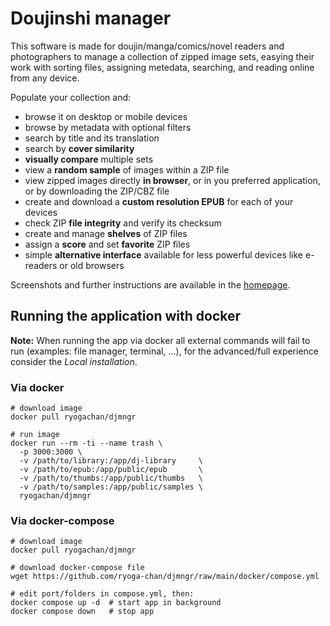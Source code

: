 # Doujinshi manager

This software is made for doujin/manga/comics/novel readers and photographers to
manage a collection of zipped image sets, easying their work with sorting
files, assigning metedata, searching, and reading online from any device.

Populate your collection and:

* browse it on desktop or mobile devices
* browse by metadata with optional filters
* search by title and its translation
* search by **cover similarity**
* **visually compare** multiple sets
* view a **random sample** of images within a ZIP file
* view zipped images directly **in browser**, or in you preferred application,
  or by downloading the ZIP/CBZ file
* create and download a **custom resolution EPUB** for each of your devices
* check ZIP **file integrity** and verify its checksum
* create and manage **shelves** of ZIP files
* assign a **score** and set **favorite** ZIP files
* simple **alternative interface** available for less powerful devices like
  e-readers or old browsers

Screenshots and further instructions are available in the
[homepage](https://ryoga-chan.github.io/djmngr-hp/).

## Running the application with docker

**Note:** When running the app via docker all external commands will fail to run
(examples: file manager, terminal, ...), for the advanced/full experience consider
the *Local installation*.

### Via docker

~~~shell
# download image
docker pull ryogachan/djmngr

# run image
docker run --rm -ti --name trash \
  -p 3000:3000 \
  -v /path/to/library:/app/dj-library     \
  -v /path/to/epub:/app/public/epub       \
  -v /path/to/thumbs:/app/public/thumbs   \
  -v /path/to/samples:/app/public/samples \
  ryogachan/djmngr
~~~

### Via docker-compose

~~~shell
# download image
docker pull ryogachan/djmngr

# download docker-compose file
wget https://github.com/ryoga-chan/djmngr/raw/main/docker/compose.yml

# edit port/folders in compose.yml, then:
docker compose up -d  # start app in background
docker compose down   # stop app
~~~
